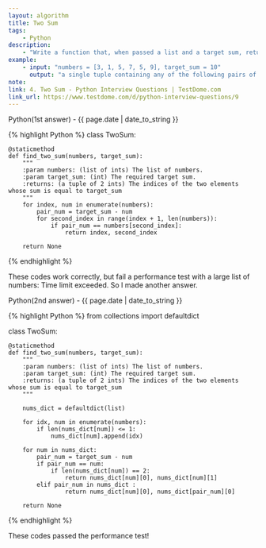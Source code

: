 ```yaml
---
layout: algorithm
title: Two Sum
tags: 
    - Python
description: 
    - "Write a function that, when passed a list and a target sum, returns two distinct zero-based indices of any two of the numbers, whose sum is equal to the target sum. If there are no two numbers, the function should return None."
example:
    - input: "numbers = [3, 1, 5, 7, 5, 9], target_sum = 10"
      output: "a single tuple containing any of the following pairs of indices: 0 and 3, 1 and 5, 2 and 4"
note:
link: 4. Two Sum - Python Interview Questions | TestDome.com
link_url: https://www.testdome.com/d/python-interview-questions/9
---
```


<div>Python(1st answer)<span class="write-date"> - {{ page.date | date_to_string }}</span></div>

{% highlight Python %}
class TwoSum:

    @staticmethod
    def find_two_sum(numbers, target_sum):
        """
        :param numbers: (list of ints) The list of numbers.
        :param target_sum: (int) The required target sum.
        :returns: (a tuple of 2 ints) The indices of the two elements whose sum is equal to target_sum
        """
        for index, num in enumerate(numbers):
            pair_num = target_sum - num
            for second_index in range(index + 1, len(numbers)):
                if pair_num == numbers[second_index]:
                    return index, second_index
                
        return None       
{% endhighlight %}

These codes work correctly, but fail a performance test with a large list of numbers: Time limit exceeded. So I made another answer.

<div>Python(2nd answer)<span class="write-date"> - {{ page.date | date_to_string }}</span></div>

{% highlight Python %}
from collections import defaultdict


class TwoSum:

    @staticmethod
    def find_two_sum(numbers, target_sum):
        """
        :param numbers: (list of ints) The list of numbers.
        :param target_sum: (int) The required target sum.
        :returns: (a tuple of 2 ints) The indices of the two elements whose sum is equal to target_sum
        """
        
        nums_dict = defaultdict(list)

        for idx, num in enumerate(numbers):
            if len(nums_dict[num]) <= 1:
                nums_dict[num].append(idx)

        for num in nums_dict:
            pair_num = target_sum - num
            if pair_num == num:
                if len(nums_dict[num]) == 2:
                    return nums_dict[num][0], nums_dict[num][1]
            elif pair_num in nums_dict :
                    return nums_dict[num][0], nums_dict[pair_num][0]
            
        return None       
{% endhighlight %}

These codes passed the performance test!